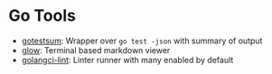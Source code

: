 # Go Tools

- [gotestsum](https://github.com/gotestyourself/gotestsum): Wrapper over `go test -json` with summary of output
- [glow](https://github.com/charmbracelet/glow): Terminal based markdown viewer
- [golangci-lint](https://github.com/golangci/golangci-lint): Linter runner with many enabled by default
